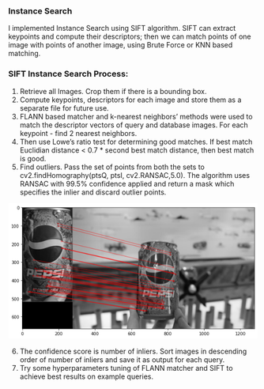 ### Instance Search
I implemented Instance Search using SIFT algorithm. SIFT can extract keypoints and compute their descriptors; then we can match points of one image with points of another image, using Brute Force or KNN based matching.

### SIFT Instance Search Process:
1. Retrieve all Images. Crop them if there is a bounding box.
2. Compute keypoints, descriptors for each image and store them as a separate file for future use.
3. FLANN based matcher and k-nearest neighbors’ methods were used to match the descriptor vectors of query and database images. For each keypoint - find 2 nearest neighbors.
4. Then use Lowe’s ratio test for determining good matches. If best match Euclidian distance < 0.7 * second best match distance, then best match is good.
5. Find outliers. Pass the set of points from both the sets to cv2.findHomography(ptsQ, ptsI, cv2.RANSAC,5.0). The algorithm uses RANSAC with 99.5% confidence applied and return a mask which specifies the inlier and discard outlier points. 

![Matches](/ph/sift.png)

6. The confidence score is number of inliers. Sort images in descending order of number of inliers and save it as output for each query.
7. Try some hyperparameters tuning of FLANN matcher and SIFT to achieve best results on example queries.

